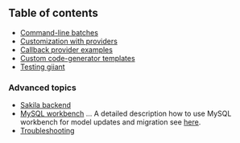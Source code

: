 Table of contents
-----------------

- [Command-line batches](20-batches.md)
- [Customization with providers](30-using-providers.md)
- [Callback provider examples](31-callback-provider-examples.md)
- [Custom code-generator templates](32-custom-templates.md)
- [Testing giiant](40-testing-giiant.md)

### Advanced topics

- [Sakila backend](50-generate-sakila-backend.md)
- [MySQL workbench](51-using-mysql-workbench.md) ... A detailed description how to use MySQL workbench for model updates and migration see [here](docs/using-mysql-workbench.md).
- [Troubleshooting](60-troubleshooting.md)

